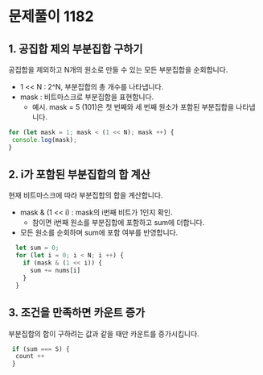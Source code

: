 # 문제풀이 1182

## 1. 공집합 제외 부분집합 구하기

공집합을 제외하고 N개의 원소로 만들 수 있는 모든 부분집합을 순회합니다.

- 1 << N : 2^N, 부분집합의 총 개수를 나타냅니다.
- mask : 비트마스크로 부분집합을 표현합니다.
  - 예시. mask = 5 (101)은 첫 번째와 세 번째 원소가 포함된 부분집합을 나타냅니다.

```js
for (let mask = 1; mask < (1 << N); mask ++) {
 console.log(mask);
}

```

## 2. i가 포함된 부분집합의 합 계산

현재 비트마스크에 따라 부분집합의 합을 계산합니다.

- mask & (1 << i) : mask의 i번째 비트가 1인지 확인.
  - 참이면 i번째 원소를 부분집합에 포함하고 sum에 더합니다.
- 모든 원소를 순회하며 sum에 포함 여부를 반영합니다.

```js
  let sum = 0;
  for (let i = 0; i < N; i ++) {
    if (mask & (1 << i)) {
      sum += nums[i]
    }
  }

```

## 3. 조건을 만족하면 카운트 증가

부분집합의 합이 구하려는 값과 같을 때만 카운트를 증가시킵니다.

```js
 if (sum === S) {
  count ++ 
 }

```
